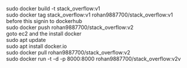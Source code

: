 sudo docker build -t stack_overflow:v1 <br>
sudo docker tag stack_overflow:v1 rohan9887700/stack_overflow:v1<br>
before this signin to dockerhub<br>
sudo docker push rohan9887700/stack_overflow:v2<br>
goto ec2 and the install docker<br>
sudo apt update<br>
sudo apt install docker.io<br>
sudo docker pull rohan9887700/stack_overflow:v2<br>
sudo docker run -t -d -p 8000:8000 rohan9887700/stack_overflow:v2v